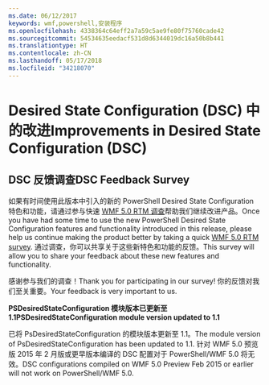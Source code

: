 ```yaml
---
ms.date: 06/12/2017
keywords: wmf,powershell,安装程序
ms.openlocfilehash: 4338364c64eff2a7a59c5ae9fe80f75760cade42
ms.sourcegitcommit: 54534635eedacf531d8d6344019dc16a50b8b441
ms.translationtype: HT
ms.contentlocale: zh-CN
ms.lasthandoff: 05/17/2018
ms.locfileid: "34218070"
---
```

# <a name="improvements-in-desired-state-configuration-dsc"></a><span data-ttu-id="ed198-102">Desired State Configuration (DSC) 中的改进</span><span class="sxs-lookup"><span data-stu-id="ed198-102">Improvements in Desired State Configuration (DSC)</span></span>

## <a name="dsc-feedback-survey"></a><span data-ttu-id="ed198-103">DSC 反馈调查</span><span class="sxs-lookup"><span data-stu-id="ed198-103">DSC Feedback Survey</span></span>

<span data-ttu-id="ed198-104">如果有时间使用此版本中引入的新的 PowerShell Desired State Configuration 特色和功能，请通过参与快速 [WMF 5.0 RTM 调查](https://www.surveymonkey.com/r/SGLQM5W)帮助我们继续改进产品。</span><span class="sxs-lookup"><span data-stu-id="ed198-104">Once you have had some time to use the new PowerShell Desired State Configuration features and functionality introduced in this release, please help us continue making the product better by taking a quick [WMF 5.0 RTM survey](https://www.surveymonkey.com/r/SGLQM5W).</span></span> <span data-ttu-id="ed198-105">通过调查，你可以共享关于这些新特色和功能的反馈。</span><span class="sxs-lookup"><span data-stu-id="ed198-105">This survey will allow you to share your feedback about these new features and functionality.</span></span>

<span data-ttu-id="ed198-106">感谢参与我们的调查！</span><span class="sxs-lookup"><span data-stu-id="ed198-106">Thank you for participating in our survey!</span></span> <span data-ttu-id="ed198-107">你的反馈对我们至关重要。</span><span class="sxs-lookup"><span data-stu-id="ed198-107">Your feedback is very important to us.</span></span>

<span data-ttu-id="ed198-108">**PSDesiredStateConfiguration 模块版本已更新至 1.1**</span><span class="sxs-lookup"><span data-stu-id="ed198-108">**PSDesiredStateConfiguration module version updated to 1.1**</span></span>

<span data-ttu-id="ed198-109">已将 PsDesiredStateConfiguration 的模块版本更新至 1.1。</span><span class="sxs-lookup"><span data-stu-id="ed198-109">The module version of PsDesiredStateConfiguration has been updated to 1.1.</span></span> <span data-ttu-id="ed198-110">针对 WMF 5.0 预览版 2015 年 2 月版或更早版本编译的 DSC 配置对于 PowerShell/WMF 5.0 将无效。</span><span class="sxs-lookup"><span data-stu-id="ed198-110">DSC configurations compiled on WMF 5.0 Preview Feb 2015 or earlier will not work on PowerShell/WMF 5.0.</span></span>
